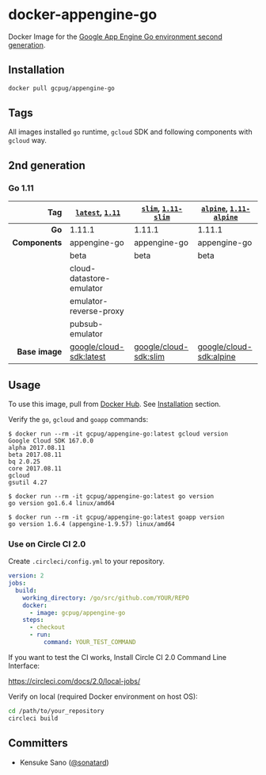 # docker-appengine-go

Docker Image for the [Google App Engine Go environment second generation](https://cloud.google.com/appengine/docs/go/).

## Installation

```sh
docker pull gcpug/appengine-go
```

## Tags

All images installed `go` runtime, `gcloud` SDK and following components with `gcloud` way.

## 2nd generation

### Go 1.11
| Tag            | [`latest`](1.11/jessie/Dockerfile), [`1.11`](1.11/jessie/Dockerfile) | [`slim`](1.11/slim/Dockerfile), [`1.11-slim`](1.11/slim/Dockerfile) | [`alpine`](1.11/alpine/Dockerfile), [`1.11-alpine`](1.11/alpine/Dockerfile) |
|---------------:|----------------------------------------------------------------------|---------------------------------------------------------------------|-----------------------------------------------------------------------------|
|         **Go** | 1.11.1                                                               | 1.11.1                                                              | 1.11.1                                                                      |
| **Components** | appengine-go                                                         | appengine-go                                                        | appengine-go                                                                |
|                | beta                                                                 | beta                                                                | beta                                                                        |
|                | cloud-datastore-emulator                                             |                                                                     |                                                                             |
|                | emulator-reverse-proxy                                               |                                                                     |                                                                             |
|                | pubsub-emulator                                                      |                                                                     |                                                                             |
| **Base image** |[google/cloud-sdk:latest](https://hub.docker.com/r/google/cloud-sdk/) |[google/cloud-sdk:slim](https://hub.docker.com/r/google/cloud-sdk/)| [google/cloud-sdk:alpine](https://hub.docker.com/r/google/cloud-sdk/)       |


## Usage

To use this image, pull from [Docker Hub](https://hub.docker.com/r/gcpug/appengine-go/). See [Installation](#installation) section.

Verify the `go`, `gcloud` and `goapp` commands:

```console
$ docker run --rm -it gcpug/appengine-go:latest gcloud version
Google Cloud SDK 167.0.0
alpha 2017.08.11
beta 2017.08.11
bq 2.0.25
core 2017.08.11
gcloud
gsutil 4.27

$ docker run --rm -it gcpug/appengine-go:latest go version
go version go1.6.4 linux/amd64

$ docker run --rm -it gcpug/appengine-go:latest goapp version
go version 1.6.4 (appengine-1.9.57) linux/amd64
```

### Use on Circle CI 2.0

Create `.circleci/config.yml` to your repository.

```yaml
version: 2
jobs:
  build:
    working_directory: /go/src/github.com/YOUR/REPO
    docker:
      - image: gcpug/appengine-go
    steps:
      - checkout
      - run:
          command: YOUR_TEST_COMMAND
```

If you want to test the CI works, Install Circle CI 2.0 Command Line Interface:

https://circleci.com/docs/2.0/local-jobs/

Verify on local (required Docker environment on host OS):

```sh
cd /path/to/your_repository
circleci build
```

## Committers

 * Kensuke Sano ([@sonatard](https://github.com/sonatard))

